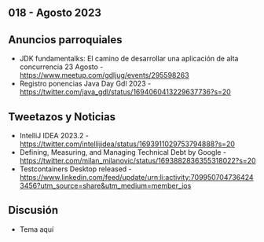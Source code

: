018 - Agosto 2023
--

## Anuncios parroquiales
- JDK fundamentalks: El camino de desarrollar una aplicación de alta concurrencia 23 Agosto - https://www.meetup.com/gdljug/events/295598263
- Registro ponencias Java Day Gdl 2023 - https://twitter.com/java_gdl/status/1694060413229637736?s=20

## Tweetazos y Noticias
- IntelliJ IDEA 2023.2 - https://twitter.com/intellijidea/status/1693911029753794888?s=20
- Defining, Measuring, and Managing Technical Debt by Google - https://twitter.com/milan_milanovic/status/1693882836355318022?s=20
- Testcontainers Desktop released - https://www.linkedin.com/feed/update/urn:li:activity:7099507047364243456?utm_source=share&utm_medium=member_ios

## Discusión
* Tema aquí
 
